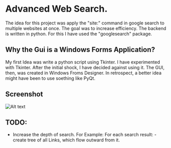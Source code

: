 # Advanced Web Search.  
 
The idea for this project was apply the "site:" command in google search to multiple websites at once.
The goal was to increase efficiency. 
The backend is written in python. For this I have used the "googlesearch" package.


## Why the Gui is a Windows Forms Application?
My first Idea was write a python script using Tkinter.
I have experimented with Tkinter. After the initial shock, I have decided against using it. 
The GUI, then, was created in Windows Froms Designer. In retrospect, a better idea might have been to use soething like PyQt. 

## Screenshot

![Alt text](screenshot.png?raw=true "Title")




## TODO: 
 - Increase the depth of search.
 For Example:
 For each search result:
      -create tree of all Links, which flow outward from it.
